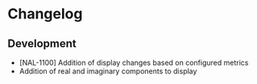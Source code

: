 # Changelog

## Development

- [NAL-1100] Addition of display changes based on configured metrics
- Addition of real and imaginary components to display